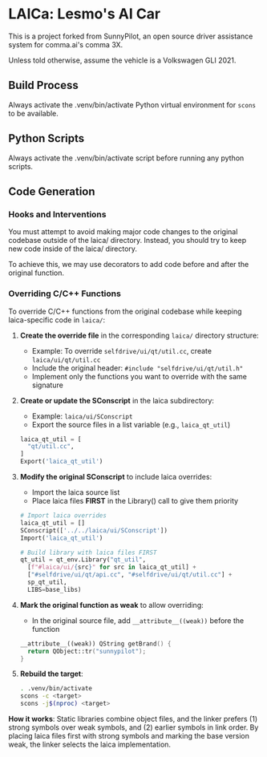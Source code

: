 # LAICa: Lesmo's AI Car

This is a project forked from SunnyPilot, an open source driver assistance system for comma.ai's comma 3X.

Unless told otherwise, assume the vehicle is a Volkswagen GLI 2021.

## Build Process

Always activate the .venv/bin/activate Python virtual environment for `scons` to be available.

## Python Scripts

Always activate the .venv/bin/activate script before running any python scripts.

## Code Generation

### Hooks and Interventions

You must attempt to avoid making major code changes to the original codebase outside of the laica/ directory. Instead, you should try to keep new code inside of the laica/ directory.

To achieve this, we may use decorators to add code before and after the original function.

### Overriding C/C++ Functions

To override C/C++ functions from the original codebase while keeping laica-specific code in `laica/`:

1. **Create the override file** in the corresponding `laica/` directory structure:
   - Example: To override `selfdrive/ui/qt/util.cc`, create `laica/ui/qt/util.cc`
   - Include the original header: `#include "selfdrive/ui/qt/util.h"`
   - Implement only the functions you want to override with the same signature

2. **Create or update the SConscript** in the laica subdirectory:
   - Example: `laica/ui/SConscript`
   - Export the source files in a list variable (e.g., `laica_qt_util`)
   ```python
   laica_qt_util = [
     "qt/util.cc",
   ]
   Export('laica_qt_util')
   ```

3. **Modify the original SConscript** to include laica overrides:
   - Import the laica source list
   - Place laica files **FIRST** in the Library() call to give them priority
   ```python
   # Import laica overrides
   laica_qt_util = []
   SConscript(['../../laica/ui/SConscript'])
   Import('laica_qt_util')

   # Build library with laica files FIRST
   qt_util = qt_env.Library("qt_util",
     [f"#laica/ui/{src}" for src in laica_qt_util] +
     ["#selfdrive/ui/qt/api.cc", "#selfdrive/ui/qt/util.cc"] +
     sp_qt_util,
     LIBS=base_libs)
   ```

4. **Mark the original function as weak** to allow overriding:
   - In the original source file, add `__attribute__((weak))` before the function
   ```cpp
   __attribute__((weak)) QString getBrand() {
     return QObject::tr("sunnypilot");
   }
   ```

5. **Rebuild the target**:
   ```bash
   . .venv/bin/activate
   scons -c <target>
   scons -j$(nproc) <target>
   ```

**How it works**: Static libraries combine object files, and the linker prefers (1) strong symbols over weak symbols, and (2) earlier symbols in link order. By placing laica files first with strong symbols and marking the base version weak, the linker selects the laica implementation.